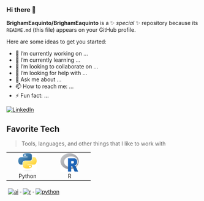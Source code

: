 ### Hi there 👋

**BrighamEaquinto/BrighamEaquinto** is a ✨ _special_ ✨ repository because its `README.md` (this file) appears on your GitHub profile.

Here are some ideas to get you started:

- 🔭 I’m currently working on ...
- 🌱 I’m currently learning ...
- 👯 I’m looking to collaborate on ...
- 🤔 I’m looking for help with ...
- 💬 Ask me about ...
- 📫 How to reach me: ...
- ⚡ Fun fact: ...


<a href="www.linkedin.com/in/brighameaquinto">![LinkedIn](https://img.shields.io/badge/LinkedIn-0077B5?style=for-the-badge&logo=linkedin&logoColor=white)</a>


<h2 align="left" id="macropower-tech">Favorite Tech</h2>

> Tools, languages, and other things that I like to work with

<table>
  <tr>
    <td align="center" width="96">
      <a href="#macropower-tech">
        <img src="/images/python-logo-only.svg" width="48" height="48" alt="Python" />
      </a>
      <br>Python
    </td>
    <td align="center" width="96">
      <a href="#macropower-tech">
        <img src="images/Rlogo.svg" width="48" height="48" alt="R" />
      </a>
      <br>R
    </td>
  </tr>
</table>

<a href="#">
  <img src="svg/dev/misc/ai.svg" alt="ai" style="vertical-align:top; margin:6px 4px">
</a> 

<a href="#">
  <img src="svg/dev/languages/r.svg" alt="r" style="vertical-align:top; margin:6px 4px">
</a> 

<a href="#">
  <img src="svg/dev/languages/python.svg" alt="python" style="vertical-align:top; margin:6px 4px">
</a> 
